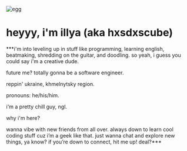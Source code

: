 ![egg](https://github.com/user-attachments/assets/da098e2c-3a51-43fa-ab86-2d6327235924)
# heyyy, i'm illya (aka hxsdxscube)

***i'm into leveling up in stuff like programming, learning english, beatmaking, shredding on the guitar, and doodling. so yeah, i guess you could say i'm a creative dude.

future me? totally gonna be a software engineer.

reppin' ukraine, khmelnytsky region.

pronouns: he/his/him.

i'm a pretty chill guy, ngl.

why i'm here?

wanna vibe with new friends from all over.
always down to learn cool coding stuff cuz i’m a geek like that.
just wanna chat and explore new things, ya know?
if you’re down to connect, hit me up! deal?***
